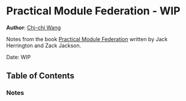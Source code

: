 # Practical Module Federation - WIP
**Author**: [Chi-chi Wang](https://github.com/chichiwang)

Notes from the book [Practical Module Federation](https://module-federation.myshopify.com/products/practical-module-federation) written by Jack Herrington and Zack Jackson.

Date: WIP

## Table of Contents
### Notes
